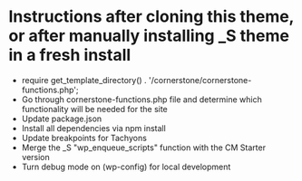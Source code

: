 Instructions after cloning this theme, or after manually installing _S theme in a fresh install
===

- require get_template_directory() . '/cornerstone/cornerstone-functions.php';
- Go through cornerstone-functions.php file and determine which functionality will be needed for the site
- Update package.json
- Install all dependencies via npm install
- Update breakpoints for Tachyons
- Merge the _S "wp_enqueue_scripts" function with the CM Starter version
- Turn debug mode on (wp-config) for local development
